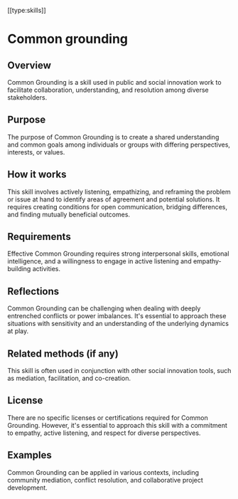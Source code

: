 [[type:skills]]

# Common grounding

## Overview
Common Grounding is a skill used in public and social innovation work to facilitate collaboration, understanding, and resolution among diverse stakeholders.

## Purpose
The purpose of Common Grounding is to create a shared understanding and common goals among individuals or groups with differing perspectives, interests, or values.

## How it works
This skill involves actively listening, empathizing, and reframing the problem or issue at hand to identify areas of agreement and potential solutions. It requires creating conditions for open communication, bridging differences, and finding mutually beneficial outcomes.

## Requirements
Effective Common Grounding requires strong interpersonal skills, emotional intelligence, and a willingness to engage in active listening and empathy-building activities.

## Reflections
Common Grounding can be challenging when dealing with deeply entrenched conflicts or power imbalances. It's essential to approach these situations with sensitivity and an understanding of the underlying dynamics at play.

## Related methods (if any)
This skill is often used in conjunction with other social innovation tools, such as mediation, facilitation, and co-creation.

## License
There are no specific licenses or certifications required for Common Grounding. However, it's essential to approach this skill with a commitment to empathy, active listening, and respect for diverse perspectives.

## Examples
Common Grounding can be applied in various contexts, including community mediation, conflict resolution, and collaborative project development.